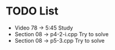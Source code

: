 # TODO List

- Video 78 -> 5:45 Study
- Section 08 -> p4-2-i.cpp Try to solve
- Section 08 -> p5-3.cpp Try to solve
